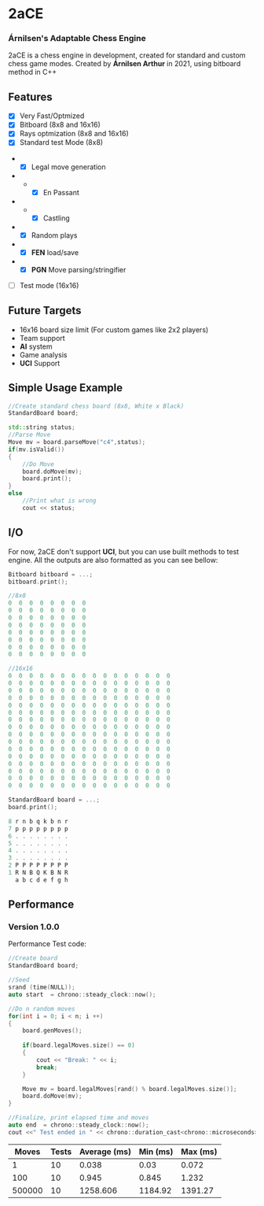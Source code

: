 # 2aCE

### Árnilsen's Adaptable Chess Engine


2aCE is a chess engine in development, created for standard and custom chess game modes. Created by **Árnilsen Arthur** in 2021, using bitboard method in C++

## Features
- [X] Very Fast/Optmized
- [X] Bitboard (8x8 and 16x16)
- [X] Rays optmization (8x8 and 16x16)
- [X] Standard test Mode (8x8)
- - [X] Legal move generation 
- - - [X] En Passant
- - - [X] Castling
- - [X] Random plays
- - [X] **FEN** load/save
- - [X] **PGN** Move parsing/stringifier
- [ ] Test mode (16x16)

## Future Targets
- 16x16 board size limit (For custom games like 2x2 players)
- Team support
- **AI** system
- Game analysis
- **UCI** Support

## Simple Usage Example
```c++
//Create standard chess board (8x8, White x Black)
StandardBoard board;

std::string status;
//Parse Move
Move mv = board.parseMove("c4",status);
if(mv.isValid())
{
	//Do Move
	board.doMove(mv);
    board.print();
}
else
	//Print what is wrong
    cout << status;
````

## I/O
For now, 2aCE don't support **UCI**, but you can use built methods to test engine. All the outputs are also formatted as you can see bellow:

```c++
Bitboard bitboard = ...;
bitboard.print();

//8x8
0  0  0  0  0  0  0  0
0  0  0  0  0  0  0  0
0  0  0  0  0  0  0  0
0  0  0  0  0  0  0  0
0  0  0  0  0  0  0  0
0  0  0  0  0  0  0  0
0  0  0  0  0  0  0  0
0  0  0  0  0  0  0  0

//16x16
0  0  0  0  0  0  0  0  0  0  0  0  0  0  0  0
0  0  0  0  0  0  0  0  0  0  0  0  0  0  0  0
0  0  0  0  0  0  0  0  0  0  0  0  0  0  0  0
0  0  0  0  0  0  0  0  0  0  0  0  0  0  0  0
0  0  0  0  0  0  0  0  0  0  0  0  0  0  0  0
0  0  0  0  0  0  0  0  0  0  0  0  0  0  0  0
0  0  0  0  0  0  0  0  0  0  0  0  0  0  0  0
0  0  0  0  0  0  0  0  0  0  0  0  0  0  0  0
0  0  0  0  0  0  0  0  0  0  0  0  0  0  0  0
0  0  0  0  0  0  0  0  0  0  0  0  0  0  0  0
0  0  0  0  0  0  0  0  0  0  0  0  0  0  0  0
0  0  0  0  0  0  0  0  0  0  0  0  0  0  0  0
0  0  0  0  0  0  0  0  0  0  0  0  0  0  0  0
0  0  0  0  0  0  0  0  0  0  0  0  0  0  0  0
0  0  0  0  0  0  0  0  0  0  0  0  0  0  0  0
0  0  0  0  0  0  0  0  0  0  0  0  0  0  0  0
```

```c++
StandardBoard board = ...;
board.print();

8 r n b q k b n r
7 p p p p p p p p
6 . . . . . . . .
5 . . . . . . . .
4 . . . . . . . .
3 . . . . . . . .
2 P P P P P P P P
1 R N B Q K B N R
  a b c d e f g h
```
	
## Performance
### Version 1.0.0

Performance Test code:
```c++
//Create board
StandardBoard board;

//Seed
srand (time(NULL));
auto start  = chrono::steady_clock::now();

//Do n random moves
for(int i = 0; i < n; i ++)
{
    board.genMoves();
  
    if(board.legalMoves.size() == 0)
    {
        cout << "Break: " << i;
  	    break;
    }

    Move mv = board.legalMoves[rand() % board.legalMoves.size()];
    board.doMove(mv);
}

//Finalize, print elapsed time and moves    
auto end  = chrono::steady_clock::now();
cout <<" Test ended in " << chrono::duration_cast<chrono::microseconds>(end - start).count()/1000.0 << "ms" << endl;
```

| Moves | Tests | Average (ms) | Min (ms) | Max (ms)|
|-------|-------|---------|-----|-----|
|1      | 10    | 0.038  | 0.03|0.072|
|100    | 10    | 0.945  |0.845|1.232|
|500000|10|1258.606|1184.92|1391.27|

